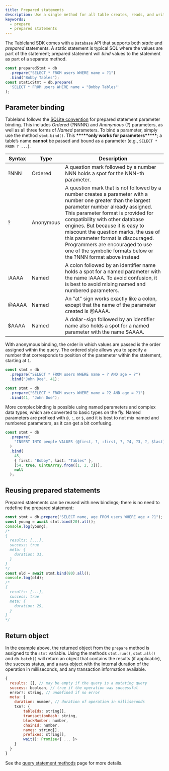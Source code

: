 ```yaml
---
title: Prepared statements
description: Use a single method for all table creates, reads, and writes.
keywords:
  - prepare
  - prepared statements
---
```


The Tableland SDK comes with a `Database` API that supports both _static_ and _prepared_ statements. A static statement is typical SQL where the values are part of the statement; prepared statement will _bind_ values to the statement as part of a separate method.

```ts
const preparedStmt = db
  .prepare("SELECT * FROM users WHERE name = ?1")
  .bind("Bobby Tables");
const staticStmt = db.prepare(
  'SELECT * FROM users WHERE name = "Bobby Tables"'
);
```

## Parameter binding

Tableland follows the [SQLite convention](https://www.sqlite.org/lang_expr.html#varparam) for prepared statement parameter binding. This includes _Ordered_ (?NNNN) and _Anonymous_ (?) parameters, as well as all three forms of _Named_ parameters. To bind a parameter, simply use the method `stmt.bind()`. This **\*\***\***\*\***only works for parameters**\*\***\***\*\***; a table’s name **cannot** be passed and bound as a parameter (e.g., `SELECT * FROM ? ...`).

<!-- prettier-ignore -->
| Syntax | Type | Description |
| ------ | --------- | ----------- |
| ?NNN   | Ordered   | A question mark followed by a number NNN holds a spot for the NNN-th parameter.  |
| ?      | Anonymous | A question mark that is not followed by a number creates a parameter with a number one greater than the largest parameter number already assigned. This parameter format is provided for compatibility with other database engines. But because it is easy to miscount the question marks, the use of this parameter format is discouraged. Programmers are encouraged to use one of the symbolic formats below or the ?NNN format above instead |
| :AAAA  | Named     | A colon followed by an identifier name holds a spot for a named parameter with the name :AAAA. To avoid confusion, it is best to avoid mixing named and numbered parameters.  |
| @AAAA  | Named     | An "at" sign works exactly like a colon, except that the name of the parameter created is @AAAA.   |
| $AAAA  | Named     | A dollar-sign followed by an identifier name also holds a spot for a named parameter with the name $AAAA. |

With anonymous binding, the order in which values are passed is the order assigned within the query. The ordered style allows you to specify a number that corresponds to position of the parameter within the statement, starting at `1`.

```ts
const stmt = db
  .prepare("SELECT * FROM users WHERE name = ? AND age = ?")
  .bind("John Doe", 41);

const stmt = db
  .prepare("SELECT * FROM users WHERE name = ?2 AND age = ?1")
  .bind(41, "John Doe");
```

More complex binding is possible using named parameters and complex data types, which are converted to basic types on the fly. Named parameters are prefixed with `@`, `:`, or `$`, and it is best to not mix named and numbered parameters, as it can get a bit confusing.

```ts
const stmt = db
  .prepare(
    "INSERT INTO people VALUES (@first, ?, :first, ?, ?4, ?3, ?, $last);"
  )
  .bind(
    45,
    { first: "Bobby", last: "Tables" },
    [54, true, Uint8Array.from([1, 2, 3])],
    null
  );
```

## Reusing prepared statements

Prepared statements can be reused with new bindings; there is no need to redefine the prepared statement:

```ts
const stmt = db.prepare("SELECT name, age FROM users WHERE age < ?1");
const young = await stmt.bind(20).all();
console.log(young);
/*
{
  results: [...],
  success: true
  meta: {
    duration: 31,
  }
}
*/
const old = await stmt.bind(80).all();
console.log(old);
/*
{
  results: [...],
  success: true
  meta: {
    duration: 29,
  }
}
*/
```

## Return object

In the example above, the returned object from the `prepare` method is assigned to the `stmt` variable. Using the methods `stmt.run()`, `stmt.all()` and `db.batch()` will return an object that contains the results (if applicable), the success status, and a `meta` object with the internal duration of the operation in milliseconds, and any transaction information available.

```js
{
  results: [], // may be empty if the query is a mutating query
  success: boolean, // true if the operation was successful
  error?: string, // undefined if no error
  meta: {
    duration: number, // duration of operation in milliseconds
    txn?: {
        tableIds: string[],
        transactionHash: string,
        blockNumber: number,
        chainId: number,
        names: string[],
        prefixes: string[],
        wait(): Promise<{ ... }>
    }
  }
}
```

See the [query statement methods](/sdk/database/query-statement-methods) page for more details.
